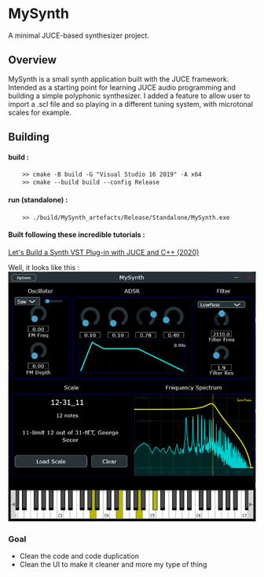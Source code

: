 # MySynth

A minimal JUCE-based synthesizer project.

## Overview
MySynth is a small synth application built with the JUCE framework. Intended as a starting point for learning JUCE audio programming and building a simple polyphonic synthesizer.
I added a feature to allow user to import a .scl file and so playing in a different tuning system, with microtonal scales for example.

## Building
#### build :
        >> cmake -B build -G "Visual Studio 16 2019" -A x64
        >> cmake --build build --config Release
#### run (standalone) :
        >> ./build/MySynth_artefacts/Release/Standalone/MySynth.exe


#### Built following these incredible tutorials :
[Let's Build a Synth VST Plug-in with JUCE and C++ (2020)](https://youtube.com/playlist?list=PLLgJJsrdwhPwJimt5vtHtNmu63OucmPck&si=KZlAsZ0AW8tzpErz)

Well, it looks like this :
![Screenshot of the VST](./Source/img.png)

### Goal
- Clean the code and code duplication
- Clean the UI to make it cleaner and more my type of thing